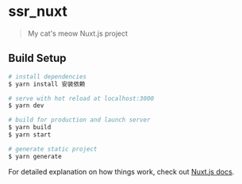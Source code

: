 # ssr_nuxt

> My cat&#39;s meow Nuxt.js project

## Build Setup

``` bash
# install dependencies
$ yarn install 安装依赖

# serve with hot reload at localhost:3000
$ yarn dev

# build for production and launch server
$ yarn build
$ yarn start

# generate static project
$ yarn generate
```

For detailed explanation on how things work, check out [Nuxt.js docs](https://nuxtjs.org).
